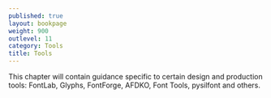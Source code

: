 ```yaml
---
published: true
layout: bookpage
weight: 900
outlevel: 11
category: Tools
title: Tools
---
```


This chapter will contain guidance specific to certain design and production tools: FontLab, Glyphs, FontForge, AFDKO, Font Tools, pysilfont and others.

